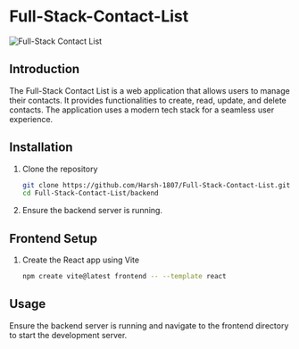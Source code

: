 # Full-Stack-Contact-List

![Full-Stack Contact List](https://github.com/Harsh-1807/ull-Stack-Contact-List/assets/128303179/6f99d78f-15c5-4656-aa08-16616762aa87)

## Introduction

The Full-Stack Contact List is a web application that allows users to manage their contacts. It provides functionalities to create, read, update, and delete contacts. The application uses a modern tech stack for a seamless user experience.

## Installation

1. Clone the repository
    ```bash
    git clone https://github.com/Harsh-1807/Full-Stack-Contact-List.git
    cd Full-Stack-Contact-List/backend
    ```

2. Ensure the backend server is running.

## Frontend Setup

1. Create the React app using Vite
    ```bash
    npm create vite@latest frontend -- --template react
    ```

## Usage

Ensure the backend server is running and navigate to the frontend directory to start the development server.

